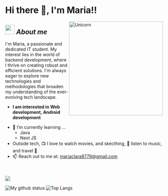 # Hi there 👋, I'm Maria!!

<img align="right" width=300px alt="Unicorn" src="https://c.tenor.com/GN73MKBawZYAAAAi/busy-cute.gif" />

## <img src="https://media.giphy.com/media/ObNTw8Uzwy6KQ/giphy.gif" width="30px">&nbsp;***About me***

I'm Maria, a passionate and dedicated IT student. My interest lies in the world of backend development, where I thrive on creating robust and efficient solutions. I'm always eager to explore new technologies and methodologies that broaden my understanding of the ever-evolving tech landscape.
* **I am interested in Web development, Android development**
- 🌱 I’m currently learning ...
  - Java
  - Next JS
- Outside tech, 📺 I love to watch movies, and skecthing, 🎸 listen to music, and travel 🌴
- 📫 Reach out to me at: <a href="#">mariaclara8779@gmail.com</a>
<br>

<br>
<a href="https://www.linkedin.com/in/mari-dev/"><img src="https://img.shields.io/badge/LinkedIn-0077B5?style=for-the-badge&logo=linkedin&logoColor=white"/></a>

<br>

![My github status](https://github-readme-stats.vercel.app/api?username=MariicotaDev&show_icons=true&include_all_commits=true)
![Top Langs](https://github-readme-stats.vercel.app/api/top-langs/?username=MariicotaDev&layout=compact)
